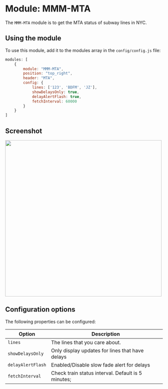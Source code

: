 # Module: MMM-MTA
The `MMM-MTA` module is to get the MTA status of subway lines in NYC.

## Using the module

To use this module, add it to the modules array in the `config/config.js` file:

````javascript
modules: [
	{
		module: "MMM-MTA",
		position: "top_right",
		header: "MTA",
		config: {
			lines: ['123', 'BDFM', 'JZ'],
			showDelaysOnly: true,
			delayAlertFlash: true,
			fetchInterval: 60000
		}
	}
]
````

## Screenshot

<img src="https://raw.githubusercontent.com/konecnyna/MMM-MTA/master/screenshot.png" width=500 />

## Configuration options

The following properties can be configured:

| Option | Description
| ------ | -----------
| `lines` | The lines that you care about.
| `showDelaysOnly` | Only display updates for lines that have delays
| `delayAlertFlash` | Enabled/Disable slow fade alert for delays
| `fetchInterval` | Check train status interval. Default is 5 minutes;
